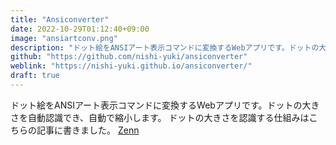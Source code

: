 ```yaml
---
title: "Ansiconverter"
date: 2022-10-29T01:12:40+09:00
image: "ansiartconv.png"
description: "ドット絵をANSIアート表示コマンドに変換するWebアプリです。ドットの大きさを自動認識でき、自動で縮小します。"
github: "https://github.com/nishi-yuki/ansiconverter"
weblink: "https://nishi-yuki.github.io/ansiconverter/"
draft: true
---
```


ドット絵をANSIアート表示コマンドに変換するWebアプリです。ドットの大きさを自動認識でき、自動で縮小します。
ドットの大きさを認識する仕組みはこちらの記事に書きました。
[Zenn](https://zenn.dev/nishi/articles/automatic-dotsize-recognition)

